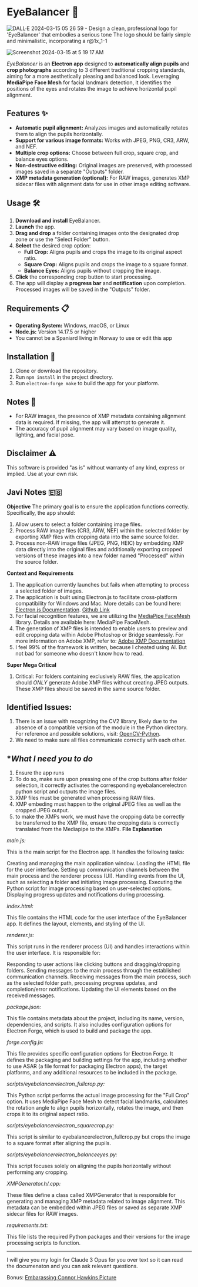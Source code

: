 # **EyeBalancer** 🌟

![DALL·E 2024-03-15 05 26 59 - Design a clean, professional logo for 'EyeBalancer' that embodies a serious tone  The logo should be fairly simple and minimalistic, incorporating a r@1x_1-1](https://github.com/PixelPoser/EyeBalancer/assets/132660500/328cc40c-86df-4319-90c6-75559945fc29)



![Screenshot 2024-03-15 at 5 19 17 AM](https://github.com/PixelPoser/EyeBalancer/assets/132660500/c1db84a9-6dcf-4a7a-b10b-2bb641e744e7)





_EyeBalancer_ is an **Electron app** designed to **automatically align pupils** and **crop photographs** according to 3 different traditional cropping standards, aiming for a more aesthetically pleasing and balanced look. Leveraging **MediaPipe Face Mesh** for facial landmark detection, it identifies the positions of the eyes and rotates the image to achieve horizontal pupil alignment.

## **Features** ✨

- **Automatic pupil alignment:** Analyzes images and automatically rotates them to align the pupils horizontally.
- **Support for various image formats:** Works with JPEG, PNG, CR3, ARW, and NEF.
- **Multiple crop options:** Choose between full crop, square crop, and balance eyes options.
- **Non-destructive editing:** Original images are preserved, with processed images saved in a separate "Outputs" folder.
- **XMP metadata generation (optional):** For RAW images, generates XMP sidecar files with alignment data for use in other image editing software.

## **Usage** 🛠

1. **Download and install** EyeBalancer.
2. **Launch** the app.
3. **Drag and drop** a folder containing images onto the designated drop zone or use the "Select Folder" button.
4. **Select** the desired crop option:
   - **Full Crop:** Aligns pupils and crops the image to its original aspect ratio.
   - **Square Crop:** Aligns pupils and crops the image to a square format.
   - **Balance Eyes:** Aligns pupils without cropping the image.
5. **Click** the corresponding crop button to start processing.
6. The app will display a **progress bar** and **notification** upon completion. Processed images will be saved in the "Outputs" folder.

## **Requirements** 📋

- **Operating System:** Windows, macOS, or Linux
- **Node.js:** Version 14.17.5 or higher
- You cannot be a Spaniard living in Norway to use or edit this app

## **Installation** 🔧

1. Clone or download the repository.
2. Run `npm install` in the project directory.
3. Run `electron-forge make` to build the app for your platform.

## **Notes** 📝

- For RAW images, the presence of XMP metadata containing alignment data is required. If missing, the app will attempt to generate it.
- The accuracy of pupil alignment may vary based on image quality, lighting, and facial pose.

## **Disclaimer** ⚠️

This software is provided "as is" without warranty of any kind, express or implied. Use at your own risk.

## **Javi Notes** 🇪🇸

**Objective**
The primary goal is to ensure the application functions correctly. Specifically, the app should:

1. Allow users to select a folder containing image files.
2. Process RAW image files (CR3, ARW, NEF) within the selected folder by exporting XMP files with cropping data into the same source folder.
3. Process non-RAW image files (JPEG, PNG, HEIC) by embedding XMP data directly into the original files and additionally exporting cropped versions of these images into a new folder named "Processed" within the source folder.

**Context and Requirements**

1. The application currently launches but fails when attempting to process a selected folder of images.
2. The application is built using Electron.js to facilitate cross-platform compatibility for Windows and Mac. More details can be found here: [Electron.js Documentation](https://www.electronjs.org/docs/latest/). [Github Link](https://github.com/electron/electron)
3. For facial recognition features, we are utilizing the [MediaPipe FaceMesh](https://github.com/google/mediapipe/wiki/MediaPipe-Face-Mesh) library. Details are available here: MediaPipe FaceMesh.
4. The generation of XMP files is intended to enable users to preview and edit cropping data within Adobe Photoshop or Bridge seamlessly. For more information on Adobe XMP, refer to: [Adobe XMP Documentation](https://github.com/adobe/XMP-Toolkit-SDK/blob/main/docs/DynamicMediaXMPPartnerGuide.pdf)
5. I feel 99% of the framework is written, because I cheated using AI. But not bad for someone who doesn't know how to read.

**Super Mega Critical**
1. Critical: For folders containing exclusively RAW files, the application should *ONLY* generate Adobe XMP files without creating JPEG outputs. These XMP files should be saved in the same source folder.

## **Identified Issues:**
1. There is an issue with recognizing the CV2 library, likely due to the absence of a compatible version of the module in the Python directory. For reference and possible solutions, visit: [OpenCV-Python](https://pypi.org/project/opencv-python/).
2. We need to make sure all files communicate correctly with each other.

## **What I need you to do*
1. Ensure the app runs
2. To do so, make sure upon pressing one of the crop buttons after folder selection, it correctly activates the corresponding eyebalancerelectron python script and outputs the image files.
3. XMP files must be generated when processing RAW files. 
4. XMP embeding must happen to the original JPEG files as well as the cropped JPEG output.
5. to make the XMPs work, we must have the cropping data be correctly be transferred to the XMP file, ensure the cropping data is correctly translated from the Mediapipe to the XMPs.
**File Explanation**

*main.js:*

This is the main script for the Electron app. It handles the following tasks:

Creating and managing the main application window.
Loading the HTML file for the user interface.
Setting up communication channels between the main process and the renderer process (UI).
Handling events from the UI, such as selecting a folder and initiating image processing.
Executing the Python script for image processing based on user-selected options.
Displaying progress updates and notifications during processing.

*index.html:*

This file contains the HTML code for the user interface of the EyeBalancer app. It defines the layout, elements, and styling of the UI.

*renderer.js:*

This script runs in the renderer process (UI) and handles interactions within the user interface. It is responsible for:

Responding to user actions like clicking buttons and dragging/dropping folders.
Sending messages to the main process through the established communication channels.
Receiving messages from the main process, such as the selected folder path, processing progress updates, and completion/error notifications.
Updating the UI elements based on the received messages.

*package.json:*

This file contains metadata about the project, including its name, version, dependencies, and scripts. It also includes configuration options for Electron Forge, which is used to build and package the app.

*forge.config.js:*

This file provides specific configuration options for Electron Forge. It defines the packaging and building settings for the app, including whether to use ASAR (a file format for packaging Electron apps), the target platforms, and any additional resources to be included in the package.

*scripts/eyebalancerelectron_fullcrop.py:*

This Python script performs the actual image processing for the "Full Crop" option. It uses MediaPipe Face Mesh to detect facial landmarks, calculates the rotation angle to align pupils horizontally, rotates the image, and then crops it to its original aspect ratio.

*scripts/eyebalancerelectron_squarecrop.py:*

This script is similar to eyebalancerelectron_fullcrop.py but crops the image to a square format after aligning the pupils.

*scripts/eyebalancerelectron_balanceeyes.py:*

This script focuses solely on aligning the pupils horizontally without performing any cropping.

*XMPGenerator.h/.cpp:*

These files define a class called XMPGenerator that is responsible for generating and managing XMP metadata related to image alignment. This metadata can be embedded within JPEG files or saved as separate XMP sidecar files for RAW images.

*requirements.txt:*

This file lists the required Python packages and their versions for the image processing scripts to function.


---

I will give you my login for Claude 3 Opus for you over text so it can read the documenaton and you can ask relevant questions. 

Bonus: [Embarassing Connor Hawkins Picture](https://tinyurl.com/kwya9m7h)
